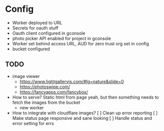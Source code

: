 # Config

* Worker deployed to URL
* Secrets for oauth stuff
* Oauth client configured in gconsole
* photo picker API enabled for project in gconsole
* Worker set behind access URL, AUD for zero trust org set in config
* bucket configured

## TODO

* image viewer
    * https://www.lightgalleryjs.com/#lg=nature&slide=0
    * https://photoswipe.com/
    * https://fancyapps.com/fancybox/
* How to serve? Static html from page yeah, but then something needs to fetch
  the images from the bucket
    * new worker
* How to integrate with cloudflare images?
[ ] Clean up error reporting
[ ] Make status page responsive and sane looking
[ ] Handle status and error setting for errs
